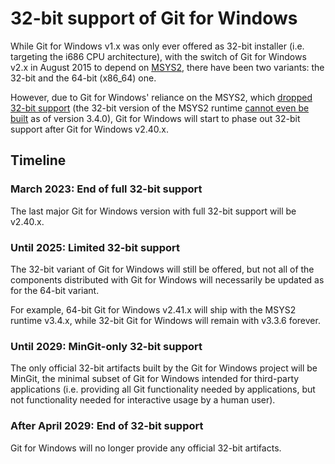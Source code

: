 # 32-bit support of Git for Windows

While Git for Windows v1.x was only ever offered as 32-bit installer (i.e. targeting the i686 CPU architecture), with the switch of Git for Windows v2.x in August 2015 to depend on [MSYS2](https://www.msys2.org/), there have been two variants: the 32-bit and the 64-bit (x86\_64) one.

However, due to Git for Windows' reliance on the MSYS2, which [dropped 32-bit support](https://www.msys2.org/news/#2020-05-17-32-bit-msys2-no-longer-actively-supported) (the 32-bit version of the MSYS2 runtime [cannot even be built](https://github.com/msys2/msys2-runtime/commit/762dcfc658c85de8d418c6ba4e0e40024bee118a) as of version 3.4.0), Git for Windows will start to phase out 32-bit support after Git for Windows v2.40.x.

## Timeline

### March 2023: End of full 32-bit support

The last major Git for Windows version with full 32-bit support will be v2.40.x.

### Until 2025: Limited 32-bit support

The 32-bit variant of Git for Windows will still be offered, but not all of the components distributed with Git for Windows will necessarily be updated as for the 64-bit variant.

For example, 64-bit Git for Windows v2.41.x will ship with the MSYS2 runtime v3.4.x, while 32-bit Git for Windows will remain with v3.3.6 forever.

### Until 2029: MinGit-only 32-bit support

The only official 32-bit artifacts built by the Git for Windows project will be MinGit, the minimal subset of Git for Windows intended for third-party applications (i.e. providing all Git functionality needed by applications, but not functionality needed for interactive usage by a human user).

### After April 2029: End of 32-bit support

Git for Windows will no longer provide any official 32-bit artifacts.
